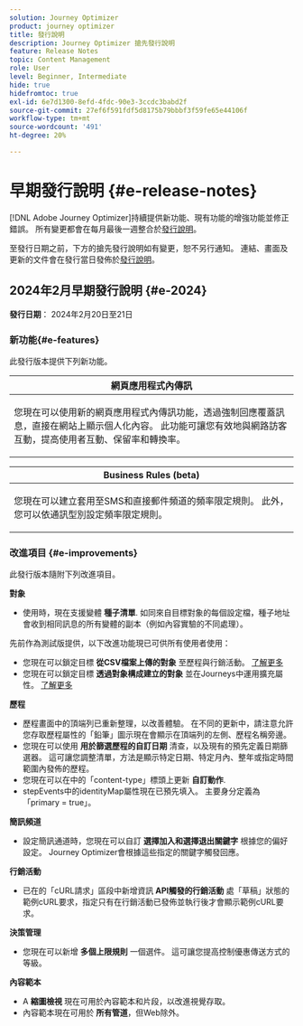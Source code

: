 ```yaml
---
solution: Journey Optimizer
product: journey optimizer
title: 發行說明
description: Journey Optimizer 搶先發行說明
feature: Release Notes
topic: Content Management
role: User
level: Beginner, Intermediate
hide: true
hidefromtoc: true
exl-id: 6e7d1300-8efd-4fdc-90e3-3ccdc3babd2f
source-git-commit: 27ef6f591fdf5d8175b79bbbf3f59fe65e44106f
workflow-type: tm+mt
source-wordcount: '491'
ht-degree: 20%

---
```


# 早期發行說明 {#e-release-notes}

[!DNL Adobe Journey Optimizer]持續提供新功能、現有功能的增強功能並修正錯誤。 所有變更都會在每月最後一週整合於[發行說明](release-notes.md)。

至發行日期之前，下方的搶先發行說明如有變更，恕不另行通知。 連結、畫面及更新的文件會在發行當日發佈於[發行說明](release-notes.md)。

## 2024年2月早期發行說明 {#e-2024}

**發行日期**： 2024年2月20日至21日

### 新功能{#e-features}

此發行版本提供下列新功能。


<table>
<thead>
<tr>
<th><strong>網頁應用程式內傳訊</strong><br/></th>
</tr>
</thead>
<tbody>
<tr>
<td>
<p>您現在可以使用新的網頁應用程式內傳訊功能，透過強制回應覆蓋訊息，直接在網站上顯示個人化內容。 此功能可讓您有效地與網路訪客互動，提高使用者互動、保留率和轉換率。<br/><!--br/>
Learn more in the <a href="../audience/computed-attributes.md">detailed documentation</a>.</p-->
<!--img src="assets/do-not-localize/computed-attributes.gif"-->
</tr>
</tbody>
</table>


<table>
<thead>
<tr>
<th><strong>Business Rules (beta)</strong><br/></th>
</tr>
</thead>
<tbody>
<tr>
<td>
<p>您現在可以建立套用至SMS和直接郵件頻道的頻率限定規則。 此外，您可以依通訊型別設定頻率限定規則。<br/><!--br/>
Learn more in the <a href="../audience/computed-attributes.md">detailed documentation</a>.</p-->
<!--img src="assets/do-not-localize/computed-attributes.gif"-->
</tr>
</tbody>
</table>



### 改進項目 {#e-improvements}

此發行版本隨附下列改進項目。

**對象**

* 使用時，現在支援變體 **種子清單**. 如同來自目標對象的每個設定檔，種子地址會收到相同訊息的所有變體的副本（例如內容實驗的不同處理）。

先前作為測試版提供，以下改進功能現已可供所有使用者使用：

* 您現在可以鎖定目標 **從CSV檔案上傳的對象** 至歷程與行銷活動。 [了解更多](../audience/about-audiences.md#segments-in-journey-optimizer)
* 您現在可以鎖定目標 **透過對象構成建立的對象** 並在Journeys中運用擴充屬性。 [了解更多](../building-journeys/read-audience.md)

**歷程**

* 歷程畫面中的頂端列已重新整理，以改善體驗。 在不同的更新中，請注意允許您存取歷程屬性的「鉛筆」圖示現在會顯示在頂端列的左側、歷程名稱旁邊。
* 您現在可以使用 **用於篩選歷程的自訂日期** 清查，以及現有的預先定義日期篩選器。 這可讓您調整清單，方法是顯示特定日期、特定月內、整年或指定時間範圍內發佈的歷程。
* 您現在可以在中的「content-type」標頭上更新 **自訂動作**.
* stepEvents中的identityMap屬性現在已預先填入。 主要身分定義為「primary = true」。

**簡訊頻道**

* 設定簡訊通道時，您現在可以自訂 **選擇加入和選擇退出關鍵字** 根據您的偏好設定。 Journey Optimizer會根據這些指定的關鍵字觸發回應。

**行銷活動**

* 已在的「cURL請求」區段中新增資訊 **API觸發的行銷活動** 處「草稿」狀態的範例cURL要求，指定只有在行銷活動已發佈並執行後才會顯示範例cURL要求。

**決策管理**

* 您現在可以新增 **多個上限規則** 一個選件。 這可讓您提高控制優惠傳送方式的等級。

**內容範本**

* A **縮圖檢視** 現在可用於內容範本和片段，以改進視覺存取。
* 內容範本現在可用於 **所有管道**，但Web除外。